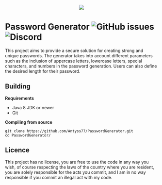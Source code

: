 ﻿<p align="center">
  <img src="https://user-images.githubusercontent.com/47704223/212773124-1baeff6b-c192-4c0a-b601-708205676ac2.png">
</p> 

# Password Generator  <img alt="GitHub issues" src="https://img.shields.io/github/issues/Antyss77/Mathematics-Simplifier"> <img alt="Discord" src="https://img.shields.io/discord/741862512307339264">


 This project aims to provide a secure solution for creating strong and unique passwords.
The generator takes into account different parameters such as the inclusion of uppercase letters, lowercase letters, special characters, and numbers in the password generation. Users can also define the desired length for their password.


## Building
**Requirements**

- Java 8 JDK or newer
- Git

**Compiling from source**

```
git clone https://github.com/Antyss77/PasswordGenerator.git
cd PasswordGenerator/ 
```

## Licence
This project has no license, you are free to use the code in any way you wish, of course respecting the laws of the country where you are resident, you are solely responsible for the acts you commit, and I am in no way responsible if you commit an illegal act with my code.
